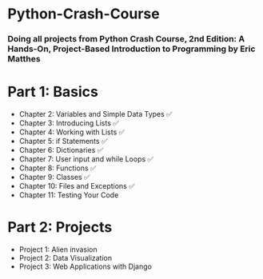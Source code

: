 # Python-Crash-Course
### Doing all projects from Python Crash Course, 2nd Edition: A Hands-On, Project-Based Introduction to Programming by Eric Matthes

# Part 1: Basics
- Chapter 2: Variables and Simple Data Types ✅
- Chapter 3: Introducing Lists ✅
- Chapter 4: Working with Lists ✅
- Chapter 5: if Statements ✅
- Chapter 6: Dictionaries ✅
- Chapter 7: User input and while Loops ✅
- Chapter 8: Functions ✅
- Chapter 9: Classes ✅
- Chapter 10: Files and Exceptions ✅
- Chapter 11: Testing Your Code
# Part 2: Projects
- Project 1: Alien invasion
- Project 2: Data Visualization
- Project 3: Web Applications with Django
